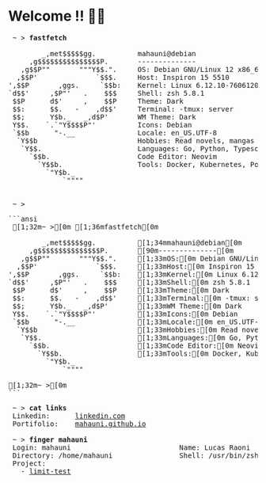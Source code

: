 # Welcome !! 👋👋

<pre>
 ~ > <strong>fastfetch</strong>

        _,met$$$$$gg.          mahauni@debian
     ,g$$$$$$$$$$$$$$$P.       --------------
   ,g$$P""       """Y$$.".     OS: Debian GNU/Linux 12 x86_64
  ,$$P'              `$$$.     Host: Inspiron 15 5510
',$$P       ,ggs.     `$$b:    Kernel: Linux 6.12.10-76061203-generic
`d$$'     ,$P"'   .    $$$     Shell: zsh 5.8.1
 $$P      d$'     ,    $$P     Theme: Dark
 $$:      $$.   -    ,d$$'     Terminal: -tmux: server
 $$;      Y$b._   _,d$P'       WM Theme: Dark
 Y$$.    `.`"Y$$$$P"'          Icons: Debian
 `$$b      "-.__               Locale: en_US.UTF-8
  `Y$$b                        Hobbies: Read novels, mangas and play video-games
   `Y$$.                       Languages: Go, Python, Typescript, Java
     `$$b.                     Code Editor: Neovim
       `Y$$b.                  Tools: Docker, Kubernetes, PostgreSQL
         `"Y$b._               
             `""""             
                               

 ~ > 
</pre>

<pre>
```ansi
 [1;32m~ >[0m [1;36mfastfetch[0m

        _,met$$$$$gg.          [1;34mmahauni@debian[0m
     ,g$$$$$$$$$$$$$$$P.       [90m--------------[0m
   ,g$$P""       """Y$$.".     [1;33mOS:[0m Debian GNU/Linux 12 x86_64
  ,$$P'              `$$$.     [1;33mHost:[0m Inspiron 15 5510
',$$P       ,ggs.     `$$b:    [1;33mKernel:[0m Linux 6.12.10-76061203-generic
`d$$'     ,$P"'   .    $$$     [1;33mShell:[0m zsh 5.8.1
 $$P      d$'     ,    $$P     [1;33mTheme:[0m Dark
 $$:      $$.   -    ,d$$'     [1;33mTerminal:[0m -tmux: server
 $$;      Y$b._   _,d$P'       [1;33mWM Theme:[0m Dark
 Y$$.    `.`"Y$$$$P"'          [1;33mIcons:[0m Debian
 `$$b      "-.__               [1;33mLocale:[0m en_US.UTF-8
  `Y$$b                        [1;33mHobbies:[0m Read novels, mangas and play video-games
   `Y$$.                       [1;33mLanguages:[0m Go, Python, Typescript, Java
     `$$b.                     [1;33mCode Editor:[0m Neovim
       `Y$$b.                  [1;33mTools:[0m Docker, Kubernetes, PostgreSQL
         `"Y$b._               
             `""""             

[1;32m~ >[0m
```
</pre>

<pre>
 ~ > <strong>cat links</strong>
 Linkedin:      <a rel=me href="https://www.linkedin.com/in/lucasmahuni2004/">linkedin.com</a>
 Portifolio:    <a href="https://mahauni.github.io/">mahauni.github.io</a>

 ~ > <strong>finger mahauni</strong>
 Login: mahauni                          Name: Lucas Raoni
 Directory: /home/mahauni                Shell: /usr/bin/zsh
 Project:
   - <a href="https://github.com/mahauni/limit-test">limit-test</a>
</pre>
